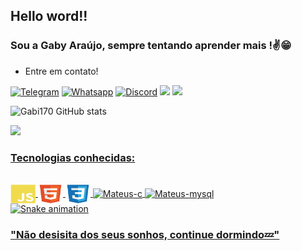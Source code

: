 ## Hello word!!

### Sou a Gaby Araújo, sempre tentando aprender mais !✌️😁
 
 * Entre em contato!

[![Telegram](https://img.shields.io/badge/Telegram-2CA5E0?style=for-the-badge&logo=telegram&logoColor=white)](https://t.me/Gaby170)
[![Whatsapp](https://img.shields.io/badge/WhatsApp-25D366?style=for-the-badge&logo=whatsapp&logoColor=white)](https://api.whatsapp.com/send?phone=55553199667932&text=Ol%C3%A1%2C%20gostaria%20de%20fazer%20um%20pedido)
[![Discord](https://img.shields.io/badge/Discord-7289DA?style=for-the-badge&logo=discord&logoColor=white)](https://discord.com/channels/@me/961447327149740033)
  <a href="www.linkedin.com/in/gabriele-de-araújo-oliveira-589668237" target="_blank"><img src="https://img.shields.io/badge/-LinkedIn-%230077B5?style=for-the-badge&logo=linkedin&logoColor=white" target="_blank"></a> 
 <a href = "mailto:biele2611@gmail.com"><img src="https://img.shields.io/badge/-Gmail-%23333?style=for-the-badge&logo=gmail&logoColor=white" target="_blank"></a>



![Gabi170 GitHub stats](https://github-readme-stats.vercel.app/api?username=Gabi170&show_icons=true&theme=tokyonight)
<div>
<a href="https://github.com/Gabi170">
<img height="180em" src="https://github-readme-stats.vercel.app/api/top-langs/?username=Gabi170&layout=compact&langs_count=7&theme=tokyonight"/>
</div>



### Tecnologias conhecidas:

<div style="display: inline_block"><br>
  <img align="center" alt="Mateus-Js" height="30" width="40" src="https://raw.githubusercontent.com/devicons/devicon/master/icons/javascript/javascript-plain.svg">
  <img align="center" alt="Mateus-HTML" height="30" width="40" src="https://raw.githubusercontent.com/devicons/devicon/master/icons/html5/html5-original.svg">
  <img align="center" alt="Mateus-CSS" height="30" width="40" src="https://raw.githubusercontent.com/devicons/devicon/master/icons/css3/css3-original.svg">
  <img align="center" alt="Mateus-c" height="30" width="40" src="https://cdn.jsdelivr.net/gh/devicons/devicon/icons/c/c-plain.svg">
  <img align="center" alt="Mateus-mysql" height="30" width="40" src="https://cdn.jsdelivr.net/gh/devicons/devicon/icons/mysql/mysql-original.svg" >
</div>
 
 
 <img src="https://github.com/nabucoanalista/nabucoanalista/raw/output/github-contribution-grid-snake.svg" alt="Snake animation" style="max-width: 100%;">
 
 

### "Não desisita dos seus sonhos, continue dormindo💤"

 



